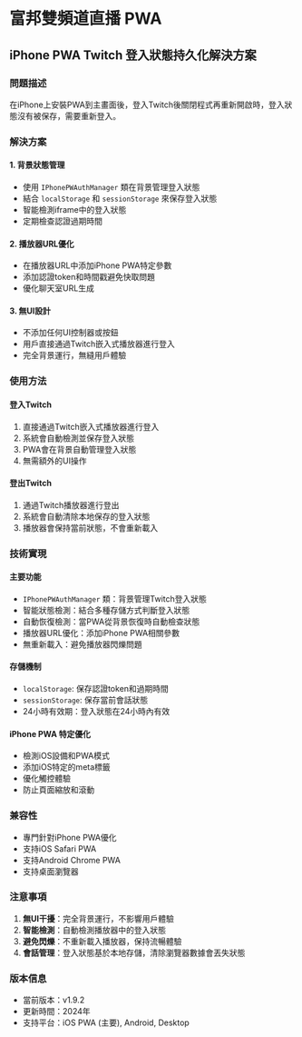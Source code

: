 # 富邦雙頻道直播 PWA

## iPhone PWA Twitch 登入狀態持久化解決方案

### 問題描述
在iPhone上安裝PWA到主畫面後，登入Twitch後關閉程式再重新開啟時，登入狀態沒有被保存，需要重新登入。

### 解決方案

#### 1. 背景狀態管理
- 使用 `IPhonePWAuthManager` 類在背景管理登入狀態
- 結合 `localStorage` 和 `sessionStorage` 來保存登入狀態
- 智能檢測iframe中的登入狀態
- 定期檢查認證過期時間

#### 2. 播放器URL優化
- 在播放器URL中添加iPhone PWA特定參數
- 添加認證token和時間戳避免快取問題
- 優化聊天室URL生成

#### 3. 無UI設計
- 不添加任何UI控制器或按鈕
- 用戶直接通過Twitch嵌入式播放器進行登入
- 完全背景運行，無縫用戶體驗

### 使用方法

#### 登入Twitch
1. 直接通過Twitch嵌入式播放器進行登入
2. 系統會自動檢測並保存登入狀態
3. PWA會在背景自動管理登入狀態
4. 無需額外的UI操作

#### 登出Twitch
1. 通過Twitch播放器進行登出
2. 系統會自動清除本地保存的登入狀態
3. 播放器會保持當前狀態，不會重新載入

### 技術實現

#### 主要功能
- `IPhonePWAuthManager` 類：背景管理Twitch登入狀態
- 智能狀態檢測：結合多種存儲方式判斷登入狀態
- 自動恢復檢測：當PWA從背景恢復時自動檢查狀態
- 播放器URL優化：添加iPhone PWA相關參數
- 無重新載入：避免播放器閃爍問題

#### 存儲機制
- `localStorage`: 保存認證token和過期時間
- `sessionStorage`: 保存當前會話狀態
- 24小時有效期：登入狀態在24小時內有效

#### iPhone PWA 特定優化
- 檢測iOS設備和PWA模式
- 添加iOS特定的meta標籤
- 優化觸控體驗
- 防止頁面縮放和滾動

### 兼容性
- 專門針對iPhone PWA優化
- 支持iOS Safari PWA
- 支持Android Chrome PWA
- 支持桌面瀏覽器

### 注意事項

1. **無UI干擾**：完全背景運行，不影響用戶體驗
2. **智能檢測**：自動檢測播放器中的登入狀態
3. **避免閃爍**：不重新載入播放器，保持流暢體驗
4. **會話管理**：登入狀態基於本地存儲，清除瀏覽器數據會丟失狀態

### 版本信息
- 當前版本：v1.9.2
- 更新時間：2024年
- 支持平台：iOS PWA (主要), Android, Desktop
